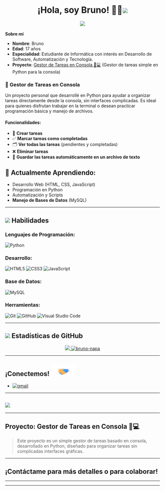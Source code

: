 <h1 align="center"><b>¡Hola, soy Bruno! 👋✨</b><img src="https://media.giphy.com/media/hvRJCLFzcasrR4ia7z/giphy.gif" width="35"></h1>

<p align="center">
  <a href="https://github.com/DenverCoder1/readme-typing-svg"><img src="https://readme-typing-svg.herokuapp.com?font=Time+New+Roman&color=cyan&size=25&center=true&vCenter=true&width=600&height=100&lines=¡Bienvenidos+a+mi+perfil+de+GitHub!;Estudiante+de+Informática;Apasionado+por+la+tecnología;y+el+desarrollo+de+software"></a>
</p>

**Sobre mí**

- **Nombre**: Bruno
- **Edad**: 17 años
- **Especialidad**: Estudiante de Informática con interés en Desarrollo de Software, Automatización y Tecnología.
- **Proyecto**: [Gestor de Tareas en Consola 📝💻](#) (Gestor de tareas simple en Python para la consola)

### 📝 **Gestor de Tareas en Consola**

Un proyecto personal que desarrollé en Python para ayudar a organizar tareas directamente desde la consola, sin interfaces complicadas. Es ideal para quienes disfrutan trabajar en la terminal o desean practicar programación básica y manejo de archivos.

#### Funcionalidades:
- 📌 **Crear tareas** 
- ✅ **Marcar tareas como completadas**
- 🗂️ **Ver todas las tareas** (pendientes y completadas)
- ❌ **Eliminar tareas**
- 💾 **Guardar las tareas automáticamente en un archivo de texto**

## 🌱 Actualmente Aprendiendo:
- Desarrollo Web (HTML, CSS, JavaScript)
- Programación en Python
- Automatización y Scripts
- **Manejo de Bases de Datos** (MySQL)

---

## <img src="https://media2.giphy.com/media/QssGEmpkyEOhBCb7e1/giphy.gif?cid=ecf05e47a0n3gi1bfqntqmob8g9aid1oyj2wr3ds3mg700bl&rid=giphy.gif" width="25"><b> Habilidades</b>

### Lenguajes de Programación:

![Python](https://img.shields.io/badge/Python-%2314354C.svg?style=for-the-badge&logo=python&logoColor=white)

### Desarrollo:

![HTML5](https://img.shields.io/badge/HTML5-%23E34F26.svg?style=for-the-badge&logo=html5&logoColor=white)
![CSS3](https://img.shields.io/badge/CSS%20-%231572B6.svg?style=for-the-badge&logo=css3&logoColor=white)
![JavaScript](https://img.shields.io/badge/JavaScript-%23F7DF1E.svg?style=for-the-badge&logo=javascript&logoColor=black)

### Base de Datos:

![MySQL](https://img.shields.io/badge/MySQL-%2300f.svg?style=for-the-badge&logo=mysql&logoColor=white)

### Herramientas:

![Git](https://img.shields.io/badge/git-%23F05033.svg?style=for-the-badge&logo=git&logoColor=white)
![GitHub](https://img.shields.io/badge/github-%23121011.svg?style=for-the-badge&logo=github&logoColor=white)
![Visual Studio Code](https://img.shields.io/badge/Visual%20Studio%20Code-0078d7.svg?style=for-the-badge&logo=visual-studio-code&logoColor=white)

---

## <img src="https://media.giphy.com/media/iY8CRBdQXODJSCERIr/giphy.gif" width="35"><b> Estadísticas de GitHub </b>

<div align="center">
  <a href="https://github.com/bruno-napa">
    <img src="https://github-readme-stats.vercel.app/api?username=bruno-napa&include_all_commits=true&count_private=true&show_icons=true&line_height=20&title_color=7A7ADB&icon_color=2234AE&text_color=D3D3D3&bg_color=0,000000,130F40" width="450"/>
    <img src="https://github-readme-stats.vercel.app/api/top-langs?username=bruno-napa&show_icons=true&locale=es&layout=compact&line_height=20&title_color=7A7ADB&icon_color=2234AE&text_color=D3D3D3&bg_color=0,000000,130F40" width="375" alt="bruno-napa"/>
  </a>
</div>

---

## <b> ¡Conectemos! </b> <img src="https://github.com/0xAbdulKhalid/0xAbdulKhalid/raw/main/assets/mdImages/handshake.gif" width="80">

<div align='left'>
  <ul>
    <li><a href="mailto:bruno.napa@uerdf.edu.ec" target="_blank"><img src="https://img.shields.io/badge/gmail:bruno.napa-%23EA4335.svg?style=for-the-badge&logo=gmail&logoColor=white" alt="gmail"/></a></li>
  </ul>
</div>

---

<br><img src="https://user-images.githubusercontent.com/73097560/115834477-dbab4500-a447-11eb-908a-139a6edaec5c.gif">

---

## **Proyecto: Gestor de Tareas en Consola 📝💻**
> Este proyecto es un simple gestor de tareas basado en consola, desarrollado en Python, diseñado para organizar tareas sin complicadas interfaces gráficas.

---

## **¡Contáctame para más detalles o para colaborar!**

---


---

